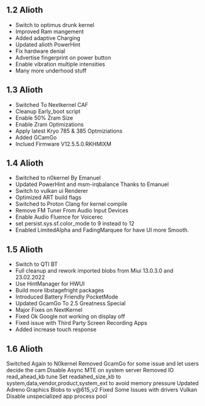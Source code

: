 ## 1.2 Alioth

- Switch to optimus drunk kernel
- Improved Ram mangement
- Added adaptive Charging 
- Updated alioth PowerHint
- Fix hardware denial 
- Advertise fingerprint on power button
- Enable vibration multiple intensities 
- Many more underhood stuff

## 1.3 Alioth
- Switched To Nextkernel CAF
- Cleanup Early_boot script
- Enable 50% Zram Size
- Enable Zram Optimizations
- Apply latest Kryo 785 & 385 Optmiziations 
- Added GCamGo
- Inclued Firmware V12.5.5.0.RKHMIXM

## 1.4 Alioth
- Switched to n0kernel By Emanuel
- Updated PowerHint and msm-irqbalance Thanks to Emanuel 
- Switch to vulkan ui Renderer 
- Optimized ART build flags  
- Switched to Proton Clang for kernel compile  
- Remove FM Tuner From Audio Input Devices 
- Enable Audio Fluence for Voicerec 
- set persist.sys.sf.color_mode to 9 instead to 12 
- Enabled LimitedAlpha and FadingMarquee for have UI more Smooth.

## 1.5 Alioth
- Switch to QTI BT 
- Full cleanup and rework imported blobs from Miui 13.0.3.0 and 23.02.2022
- Use HintManager for HWUI
- Build more libstagefright packages
- Introduced Battery Friendly PocketMode 
- Updated GcamGo To 2.5 Greatness Special
- Major Fixes on NextKernel 
- Fixed Ok Google not working on display off
- Fixed issue with Third Party Screen Recording Apps
- Added increase touch response

## 1.6 Alioth
Switched Again to N0kernel
Removed GcamGo for some issue and let users decide the cam
Disable Async MTE on system server
Removed IO read_ahead_kb tune 
Set readahed_size_kb to system,data,vendor,product,system_ext to avoid memory pressure
Updated Adreno Graphics Blobs to v@615_v2 
Fixed Some Issues with drivers Vulkan
Disable unspecialized app process pool 





